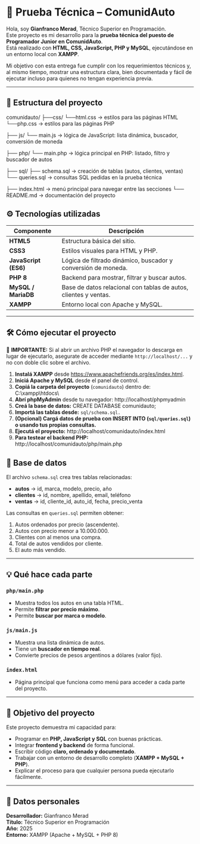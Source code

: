 # 🚗 Prueba Técnica – ComunidAuto

Hola, soy **Gianfranco Merad**, Técnico Superior en Programación.  
Este proyecto es mi desarrollo para la **prueba técnica del puesto de Programador Junior en ComunidAuto**.  
Está realizado con **HTML, CSS, JavaScript, PHP y MySQL**, ejecutándose en un entorno local con **XAMPP**.

Mi objetivo con esta entrega fue cumplir con los requerimientos técnicos y, al mismo tiempo, mostrar una estructura clara, bien documentada y fácil de ejecutar incluso para quienes no tengan experiencia previa.

---

## 🧭 Estructura del proyecto

comunidauto/
├──css/
 └──html.css → estilos para las páginas HTML
 └──php.css → estilos para las páginas PHP

├── js/
  └── main.js → lógica de JavaScript: lista dinámica, buscador, conversión de moneda

├── php/
  └── main.php → lógica principal en PHP: listado, filtro y buscador de autos

├── sql/
 ├── schema.sql → creación de tablas (autos, clientes, ventas)
 └── queries.sql → consultas SQL pedidas en la prueba técnica

├── index.html → menú principal para navegar entre las secciones
└── README.md → documentación del proyecto

## ⚙️ Tecnologías utilizadas

| Componente | Descripción |
|-------------|-------------|
| **HTML5** | Estructura básica del sitio. |
| **CSS3** | Estilos visuales para HTML y PHP. |
| **JavaScript (ES6)** | Lógica de filtrado dinámico, buscador y conversión de moneda. |
| **PHP 8** | Backend para mostrar, filtrar y buscar autos. |
| **MySQL / MariaDB** | Base de datos relacional con tablas de autos, clientes y ventas. |
| **XAMPP** | Entorno local con Apache y MySQL. |

---

## 🛠️ Cómo ejecutar el proyecto

📌 **IMPORTANTE:** Si al abrir un archivo PHP el navegador lo descarga en lugar de ejecutarlo, asegurate de acceder mediante `http://localhost/...` y no con doble clic sobre el archivo.

1. **Instalá XAMPP** desde https://www.apachefriends.org/es/index.html.  
2. **Iniciá Apache y MySQL** desde el panel de control.  
3. **Copiá la carpeta del proyecto** (`comunidauto`) dentro de: C:\xampp\htdocs\
4. **Abrí phpMyAdmin** desde tu navegador: http://localhost/phpmyadmin
5. **Creá la base de datos:** CREATE DATABASE comunidauto;
6. **Importá las tablas desde:** `sql/schema.sql.`
7. **(Opcional) Cargá datos de prueba con INSERT INTO (`sql/queries.sql`) o usando tus propias consultas.**
8. **Ejecutá el proyecto:** http://localhost/comunidauto/index.html
9. **Para testear el backend PHP:** http://localhost/comunidauto/php/main.php

## 🧩 Base de datos

El archivo `schema.sql` crea tres tablas relacionadas:

- **autos** → id, marca, modelo, precio, año  
- **clientes** → id, nombre, apellido, email, teléfono  
- **ventas** → id, cliente_id, auto_id, fecha, precio_venta  

Las consultas en `queries.sql` permiten obtener:
1. Autos ordenados por precio (ascendente).  
2. Autos con precio menor a 10.000.000.  
3. Clientes con al menos una compra.  
4. Total de autos vendidos por cliente.  
5. El auto más vendido.  

---

## 💡 Qué hace cada parte

### `php/main.php`
- Muestra todos los autos en una tabla HTML.  
- Permite **filtrar por precio máximo**.  
- Permite **buscar por marca o modelo**.  

### `js/main.js`
- Muestra una lista dinámica de autos.  
- Tiene un **buscador en tiempo real**.  
- Convierte precios de pesos argentinos a dólares (valor fijo).  

### `index.html`
- Página principal que funciona como menú para acceder a cada parte del proyecto.  

---

## 🧠 Objetivo del proyecto

Este proyecto demuestra mi capacidad para:

- Programar en **PHP, JavaScript y SQL** con buenas prácticas.  
- Integrar **frontend y backend** de forma funcional.  
- Escribir código **claro, ordenado y documentado**.  
- Trabajar con un entorno de desarrollo completo (**XAMPP + MySQL + PHP**).  
- Explicar el proceso para que cualquier persona pueda ejecutarlo fácilmente.

---

## 🧾 Datos personales

**Desarrollador:** Gianfranco Merad  
**Título:** Técnico Superior en Programación  
**Año:** 2025  
**Entorno:** XAMPP (Apache + MySQL + PHP 8)  



